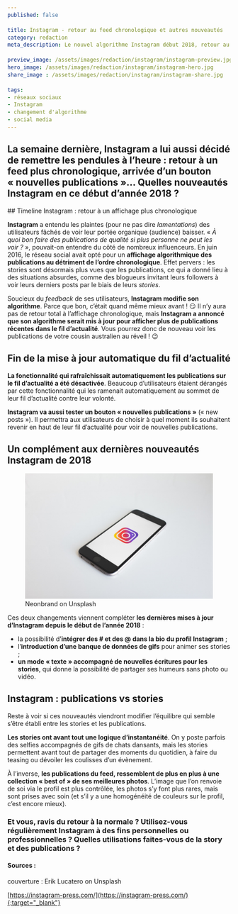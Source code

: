 ```yaml
---
published: false

title: Instagram - retour au feed chronologique et autres nouveautés
category: redaction
meta_description: Le nouvel algorithme Instagram début 2018, retour au feed chronologique et un nouveau bouton pour raffraichir la page.

preview_image: /assets/images/redaction/instagram/instagram-preview.jpg
hero_image: /assets/images/redaction/instagram/instagram-hero.jpg
share_image : /assets/images/redaction/instagram/instagram-share.jpg

tags:
- réseaux sociaux
- Instagram
- changement d'algorithme
- social media
---
```


<h2 class="is-chapo">La semaine dernière, Instagram a lui aussi décidé de remettre les pendules à l’heure : retour à un feed plus chronologique, arrivée d’un bouton « nouvelles publications »… Quelles nouveautés Instagram en ce début d’année 2018 ? </h2>
## Timeline Instagram : retour à un affichage plus chronologique

**Instagram** a entendu les plaintes (pour ne pas dire *lamentations*) des utilisateurs fâchés de voir leur portée organique (audience) baisser. « *À quoi bon faire des publications de qualité si plus personne ne peut les voir ?* », pouvait-on entendre du côté de nombreux influenceurs. En juin 2016, le réseau social avait opté pour un **affichage algorithmique des publications au détriment de l’ordre chronologique**. Effet pervers : les stories sont désormais plus vues que les publications, ce qui a donné lieu à des situations absurdes, comme des blogueurs invitant leurs followers à voir leurs derniers posts par le biais de leurs *stories*.

Soucieux du *feedback* de ses utilisateurs, **Instagram modifie son algorithme**. Parce que bon, c’était quand même mieux avant ! 😏 Il n’y aura pas de retour total à l’affichage chronologique, mais **Instagram a annoncé que son algorithme serait mis à jour pour afficher plus de publications récentes dans le fil d’actualité**. Vous pourrez donc de nouveau voir les publications de votre cousin australien au réveil ! 😉

## Fin de la mise à jour automatique du fil d’actualité

**La fonctionnalité qui rafraîchissait automatiquement les publications sur le fil d’actualité a été désactivée**. Beaucoup d’utilisateurs étaient dérangés par cette fonctionnalité qui les ramenait automatiquement au sommet de leur fil d’actualité contre leur volonté.

**Instagram va aussi tester un bouton « nouvelles publications »** (« new posts »). Il permettra aux utilisateurs de choisir à quel moment ils souhaitent revenir en haut de leur fil d’actualité pour voir de nouvelles publications.

## Un complément aux dernières nouveautés Instagram de 2018


<figure class="image">
    <img src="/assets/images/redaction/instagram/neonbrand-375050-unsplash.jpg" alt="portable instagram">
    <span class="is-credits">Neonbrand on Unsplash</span>
</figure>

Ces deux changements viennent compléter **les dernières mises à jour d’Instagram depuis le début de l’année 2018** :
- la possibilité d’**intégrer des # et des @ dans la bio du profil Instagram** ;
- l’**introduction d’une banque de données de gifs** pour animer ses stories ;
- **un mode « texte » accompagné de nouvelles écritures pour les stories**, qui donne la possibilité de partager ses humeurs sans photo ou vidéo.

## Instagram : publications vs stories

Reste à voir si ces nouveautés viendront modifier l’équilibre qui semble s’être établi entre les stories et les publications.

**Les stories ont avant tout une logique d’instantanéité**. On y poste parfois des selfies accompagnés de gifs de chats dansants, mais les stories permettent avant tout de partager des moments du quotidien, à faire du teasing ou dévoiler les coulisses d’un évènement.

À l’inverse, **les publications du feed, ressemblent de plus en plus à une collection « best of » de ses meilleures photos**. L’image que l’on renvoie de soi via le profil est plus contrôlée, les photos s’y font plus rares, mais sont prises avec soin (et s’il y a une homogénéité de couleurs sur le profil, c’est encore mieux).

<div class="has-text-centered"><h3>Et vous, ravis du retour à la normale ? Utilisez-vous régulièrement Instagram à des fins personnelles ou professionnelles ? Quelles utilisations faites-vous de la story et des publications ? </h3></div>

#### Sources :

couverture : Erik Lucatero on Unsplash

[https://instagram-press.com/](https://instagram-press.com/){:target="_blank"}
